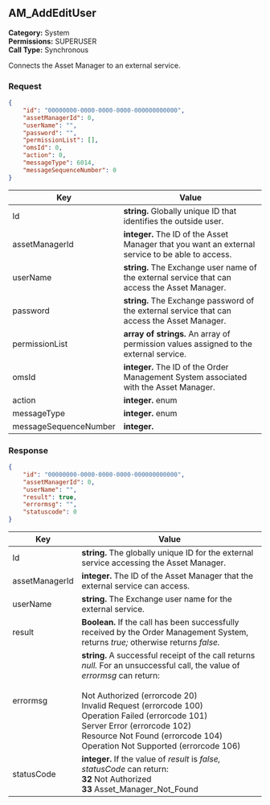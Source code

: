 ## AM_AddEditUser

**Category:** System<br />**Permissions:** SUPERUSER<br />**Call Type:** Synchronous

Connects the Asset Manager to an external service.

### Request

```json
{
    "id": "00000000-0000-0000-0000-000000000000",
    "assetManagerId": 0,
    "userName": "",
    "password": "",
    "permissionList": [],
    "omsId": 0,
    "action": 0,
    "messageType": 6014,
    "messageSequenceNumber": 0
}
```

| Key                   | Value                                                        |
| --------------------- | ------------------------------------------------------------ |
| Id                    | **string.** Globally unique ID that identifies the outside user. |
| assetManagerId        | **integer.** The ID of the Asset Manager that you want an external service to be able to access. |
| userName              | **string.** The Exchange user name of the external service that can access the Asset Manager. |
| password              | **string.** The Exchange password of the external service that can access the Asset Manager. |
| permissionList        | **array of strings.** An array of permission values assigned to the external service. |
| omsId                 | **integer.** The ID of the Order Management System associated with the Asset Manager. |
| action                | **integer.** enum                                            |
| messageType           | **integer.** enum                                            |
| messageSequenceNumber | **integer.**                                                 |

### Response

```json
{
    "id": "00000000-0000-0000-0000-000000000000",
    "assetManagerId": 0,
    "userName": "",
    "result": true,
    "errormsg": "",
    "statuscode": 0
}
```

| Key            | Value                                                        |
| -------------- | ------------------------------------------------------------ |
| Id             | **string.** The globally unique ID for the external service accessing the Asset Manager. |
| assetManagerId | **integer.** The ID of the Asset Manager that the external service can access. |
| userName       | **string.** The Exchange user name for the external service. |
| result     | **Boolean.** If the call has been successfully received by the Order Management System, returns *true;* otherwise returns *false.* |
| errormsg   | **string.** A successful receipt of the call returns *null.* For an unsuccessful call, the value of *errormsg* can return:<br /><br />Not Authorized (errorcode 20)<br />Invalid Request (errorcode 100)<br />Operation Failed (errorcode 101)<br />Server Error (errorcode 102)<br />Resource Not Found (errorcode 104)<br />Operation Not Supported (errorcode 106) |
| statusCode | **integer.** If the value of *result* is *false,* *statusCode* can return:<br />**32** Not Authorized<br />**33** Asset_Manager_Not_Found |


